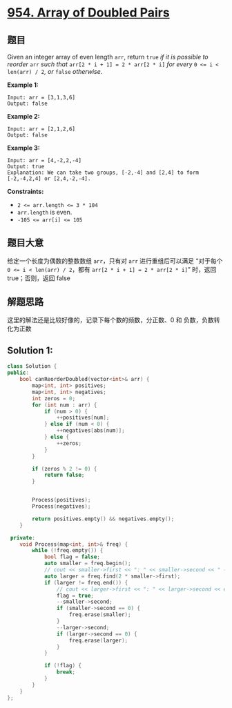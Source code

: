 # [954. Array of Doubled Pairs](https://leetcode.cn/problems/array-of-doubled-pairs/)

## 题目

Given an integer array of even length `arr`, return `true` *if it is possible to reorder* `arr` *such that* `arr[2 * i + 1] = 2 * arr[2 * i]` *for every* `0 <= i < len(arr) / 2`*, or* `false` *otherwise*.

 

**Example 1:**

```
Input: arr = [3,1,3,6]
Output: false
```

**Example 2:**

```
Input: arr = [2,1,2,6]
Output: false
```

**Example 3:**

```
Input: arr = [4,-2,2,-4]
Output: true
Explanation: We can take two groups, [-2,-4] and [2,4] to form [-2,-4,2,4] or [2,4,-2,-4].
```

 

**Constraints:**

- `2 <= arr.length <= 3 * 104`
- `arr.length` is even.
- `-105 <= arr[i] <= 105`

## 题目大意

给定一个长度为偶数的整数数组 `arr`，只有对 `arr` 进行重组后可以满足 “对于每个 `0 <= i < len(arr) / 2`，都有 `arr[2 * i + 1] = 2 * arr[2 * i]`” 时，返回 true；否则，返回 false

## 解题思路

这里的解法还是比较好像的，记录下每个数的频数，分正数、0 和 负数，负数转化为正数

## Solution 1:

````c++
class Solution {
public:
    bool canReorderDoubled(vector<int>& arr) {
        map<int, int> positives;
        map<int, int> negatives;
        int zeros = 0;
        for (int num : arr) {
            if (num > 0) {
                ++positives[num];
            } else if (num < 0) {
                ++negatives[abs(num)];
            } else {
                ++zeros;
            }
        }

        if (zeros % 2 != 0) {
            return false;
        }


        Process(positives);
        Process(negatives);

        return positives.empty() && negatives.empty();
    }

 private:
    void Process(map<int, int>& freq) {
        while (!freq.empty()) {
            bool flag = false;
            auto smaller = freq.begin();
            // cout << smaller->first << ": " << smaller->second << " --- ";
            auto larger = freq.find(2 * smaller->first);
            if (larger != freq.end()) {
                // cout << larger->first << ": " << larger->second << endl;
                flag = true;
                --smaller->second;
                if (smaller->second == 0) {
                    freq.erase(smaller);
                }
                --larger->second;
                if (larger->second == 0) {
                    freq.erase(larger);
                }
            }

            if (!flag) {
                break;
            }
        }
    }
};
````

